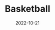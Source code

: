 ---
slug: "basketball"
date: "2022-10-21"
title: "Basketball"
tm: "21 Oktober 2022"
contact: "Edgar (081219215841), Id Line: nicholasedgar6|William (08111866336), Id Line: wppro"
---